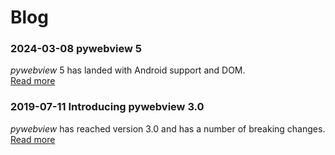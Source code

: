 
# Blog


### <span class="date">2024-03-08</span> pywebview 5

_pywebview_ 5 has landed with Android support and DOM.<br/>
[Read more](/blog/pywebview5.html)


### <span class="date">2019-07-11</span> Introducing pywebview 3.0

_pywebview_ has reached version 3.0 and has a number of breaking changes.<br/>
[Read more](/blog/pywebview3.html)
